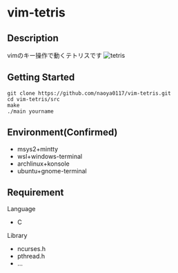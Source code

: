# vim-tetris
## Description
vimのキー操作で動くテトリスです
![tetris]("https://github.com/naoya0117/vim-tetris/blob/image/tetris.png?raw=true", "tetris")
## Getting Started
```
git clone https://github.com/naoya0117/vim-tetris.git
cd vim-tetris/src
make
./main yourname
```
## Environment(Confirmed)
- msys2+mintty
- wsl+windows-terminal
- archlinux+konsole
- ubuntu+gnome-terminal
## Requirement
Language
- C

Library
- ncurses.h
- pthread.h
- ...
